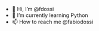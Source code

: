- 👋 Hi, I’m @fdossi
- 🌱 I’m currently learning Python
- 📫 How to reach me @fabiodossi

<!---
fdossi/fdossi is a ✨ special ✨ repository because its `README.md` (this file) appears on your GitHub profile.
You can click the Preview link to take a look at your changes.
--->
